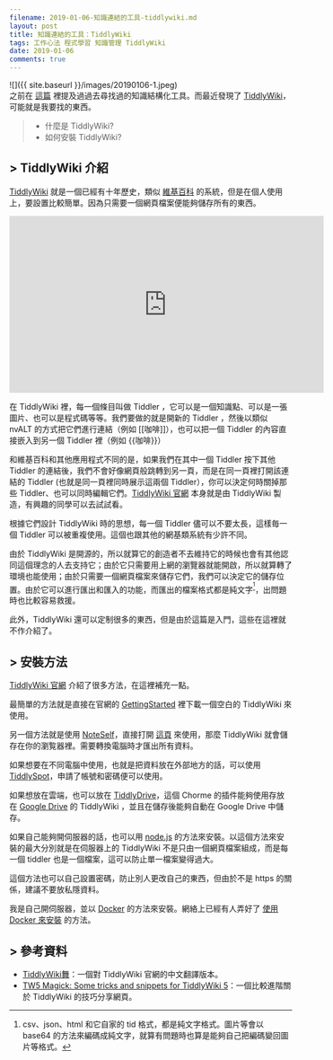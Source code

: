 ```yaml
---
filename: 2019-01-06-知識連結的工具-tiddlywiki.md
layout: post
title: 知識連結的工具：TiddlyWiki
tags: 工作心法 程式學習 知識管理 TiddlyWiki
date: 2019-01-06
comments: true
---
```


![]({{ site.baseurl }}/images/20190106-1.jpeg)  
之前在 [這篇](https://roulesophy.github.io/尋找知識結構化工具之旅/) 裡提及過過去尋找過的知識結構化工具。而最近發現了 [TiddlyWiki](https://tiddlywiki.com)，可能就是我要找的東西。

> * 什麼是 TiddlyWiki?
> * 如何安裝 TiddlyWiki?

## > TiddlyWiki 介紹

[TiddlyWiki](https://tiddlywiki.com) 就是一個已經有十年歷史，類似 [維基百科](https://en.m.wikipedia.org/wiki/Main_Page) 的系統，但是在個人使用上，要設置比較簡單。因為只需要一個網頁檔案便能夠儲存所有的東西。

<iframe width="560" height="315" src="https://www.youtube.com/embed/KtCUr83XgyE" frameborder="0" allow="accelerometer; autoplay; encrypted-media; gyroscope; picture-in-picture" allowfullscreen> </iframe>

在 TiddlyWiki 裡，每一個條目叫做 Tiddler ，它可以是一個知識點、可以是一張圖片、也可以是程式碼等等。我們要做的就是開新的 Tiddler ，然後以類似 nvALT 的方式把它們進行連結（例如 [[咖啡]]），也可以把一個 Tiddler 的內容直接嵌入到另一個 Tiddler 裡（例如 &#123;&#123;咖啡&#125;&#125;）

和維基百科和其他應用程式不同的是，如果我們在其中一個 Tiddler 按下其他 Tiddler 的連結後，我們不會好像網頁般跳轉到另一頁，而是在同一頁裡打開該連結的 Tiddler (也就是同一頁裡同時展示這兩個 Tiddler），你可以決定何時關掉那些 Tiddler、也可以同時編輯它們。[TiddlyWiki 官網](https://tiddlywiki.com) 本身就是由 TiddlyWiki 製造，有興趣的同學可以去試試看。

根據它們設計 TiddlyWiki 時的思想，每一個 Tiddler 儘可以不要太長，這樣毎一個 Tiddler 可以被重複使用。這個也跟其他的網基類系統有少許不同。

由於 TiddlyWiki 是開源的，所以就算它的創造者不去維持它的時候也會有其他認同這個理念的人去支持它；由於它只需要用上網的瀏覽器就能開啟，所以就算轉了環境也能使用；由於只需要一個網頁檔案來儲存它們，我們可以決定它的儲存位置。由於它可以進行匯出和匯入的功能，而匯出的檔案格式都是純文字<sup>[^1]</sup>，出問題時也比較容易救援。

此外，TiddlyWiki 還可以定制很多的東西，但是由於這篇是入門，這些在這裡就不作介紹了。

## > 安裝方法

[TiddlyWiki 官網](https://tiddlywiki.com) 介紹了很多方法，在這裡補充一點。

最簡單的方法就是直接在官網的 [GettingStarted](https://tiddlywiki.com/#GettingStarted) 裡下載一個空白的 TiddlyWiki 來使用。

另一個方法就是使用 [NoteSelf](https://noteself.github.io)，直接打開 [這頁](https://noteself.github.io/online/) 來使用，那麼 TiddlyWiki 就會儲存在你的瀏覧器裡。需要轉換電腦時才匯出所有資料。

如果想要在不同電腦中使用，也就是把資料放在外部地方的話，可以使用 [TiddlySpot](https://tiddlywiki.com/#Saving%20on%20TiddlySpot)，申請了帳號和密碼便可以使用。

如果想放在雲端，也可以放在 [TiddlyDrive](https://tiddlywiki.com/#TiddlyDrive%20Add-on%20for%20Google%20Drive%20by%20Joshua%20Stubbs)，這個 Chorme 的插件能夠使用存放在 [Google Drive](https://www.google.com/drive/) 的 TiddlyWiki ，並且在儲存後能夠自動在 Google Drive 中儲存。

如果自己能夠開伺服器的話，也可以用 [node.js](https://tiddlywiki.com/#Installing%20TiddlyWiki%20on%20Node.js) 的方法來安裝。以這個方法來安裝的最大分別就是在伺服器上的 TiddlyWiki 不是只由一個網頁檔案組成，而是每一個 tiddler 也是一個檔案，這可以防止單一檔案變得過大。

這個方法也可以自己設置密碼，防止別人更改自己的東西，但由於不是 https 的關係，建議不要放私隱資料。

我是自己開伺服器，並以 [Docker](https://www.docker.com) 的方法來安裝。網絡上已經有人弄好了 [使用 Docker 來安裝](%20https://github.com/djmaze/tiddlywiki-docker) 的方法。

## > 參考資料

* [TiddlyWiki舞](http://tw5-zh.tiddlyspot.com)：一個對 TiddlyWiki 官網的中文翻譯版本。
* [TW5 Magick: Some tricks and snippets for TiddlyWiki 5](http://tw5magick.tiddlyspot.com)：一個比較進階關於 TiddlyWiki 的技巧分享網頁。

[^1]: csv、json、html 和它自家的 tid 格式，都是純文字格式。圖片等會以 base64 的方法來編碼成純文字，就算有問題時也算是能夠自己把編碼變回圖片等格式。
